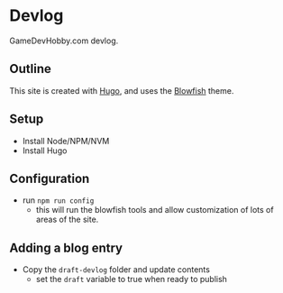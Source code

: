 # Devlog
GameDevHobby.com devlog.
## Outline
This site is created with [Hugo](https://gohugo.io/), and uses the [Blowfish](https://blowfish.page/) theme.
## Setup
- Install Node/NPM/NVM
- Install Hugo
## Configuration 
- run `npm run config` 
    - this will run the blowfish tools and allow customization of lots of areas of the site.
## Adding a blog entry
- Copy the `draft-devlog` folder and update contents
    - set the `draft` variable to true when ready to publish
    